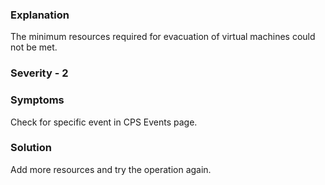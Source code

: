 ### Explanation

The minimum resources required for evacuation of virtual machines could not be met.

### Severity - 2

### Symptoms

Check for specific event in CPS Events page.

### Solution

Add more resources and try the operation again.